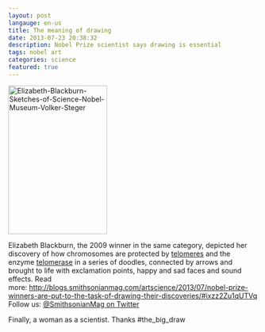```yaml
---
layout: post
langauge: en-us
title: The meaning of drawing
date: 2013-07-23 20:38:32
description: Nobel Prize scientist says drawing is essential
tags: nobel art
categories: science
featured: true
---
```


<a href="http://www.ebroerse.nl/blog/wp-content/uploads/2013/07/Elizabeth-Blackburn-Sketches-of-Science-Nobel-Museum-Volker-Steger.jpg"><img class="alignnone size-medium wp-image-30" alt="Elizabeth-Blackburn-Sketches-of-Science-Nobel-Museum-Volker-Steger" src="http://www.ebroerse.nl/blog/wp-content/uploads/2013/07/Elizabeth-Blackburn-Sketches-of-Science-Nobel-Museum-Volker-Steger-199x300.jpg" width="199" height="300"></a>

Elizabeth Blackburn, the 2009 winner in the same category, depicted her discovery of how chromosomes are protected by&nbsp;<a href="http://en.wikipedia.org/wiki/Telomere" target="_blank" rel="noopener">telomeres</a>&nbsp;and the enzyme&nbsp;<a href="http://en.wikipedia.org/wiki/Telomerase" target="_blank" rel="noopener">telomerase</a>&nbsp;in a series of doodles, connected by arrows and brought to life with exclamation points, happy and sad faces and sound effects.
Read more:&nbsp;<a href="http://blogs.smithsonianmag.com/artscience/2013/07/nobel-prize-winners-are-put-to-the-task-of-drawing-their-discoveries/#ixzz2Zu1qUTVq">http://blogs.smithsonianmag.com/artscience/2013/07/nobel-prize-winners-are-put-to-the-task-of-drawing-their-discoveries/#ixzz2Zu1qUTVq</a>
Follow us:&nbsp;<a href="http://ec.tynt.com/b/rw?id=cd5NqsI_0r3Qffab7jrHtB&amp;u=SmithsonianMag" target="_blank" rel="noopener">@SmithsonianMag on Twitter</a>

Finally, a woman as a scientist. Thanks #the_big_draw
